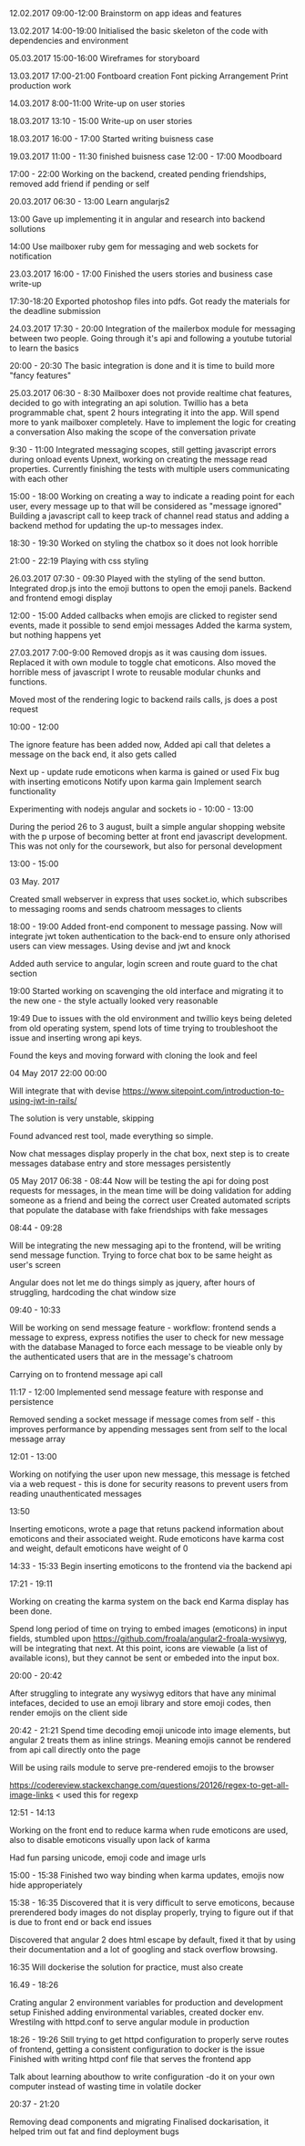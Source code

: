 12.02.2017 09:00-12:00
Brainstorm on app ideas and features

13.02.2017 14:00-19:00
Initialised the basic skeleton of the code with dependencies and environment

05.03.2017 15:00-16:00
Wireframes for storyboard

13.03.2017 17:00-21:00
Fontboard creation
Font picking
Arrangement
Print production work

14.03.2017 8:00-11:00
Write-up on user stories

18.03.2017 13:10 - 15:00
Write-up on user stories

18.03.2017
16:00 - 17:00
Started writing buisness case

19.03.2017  11:00 - 11:30
finished buisness case
12:00 - 17:00
Moodboard

17:00 - 22:00
Working on the backend, created pending friendships, removed add friend if pending or self

20.03.2017 06:30 - 13:00
Learn angularjs2

13:00
Gave up implementing it in angular and research into backend sollutions

14:00
Use mailboxer ruby gem for messaging and web sockets for notification

23.03.2017
16:00 - 17:00
Finished the users stories and business case write-up

17:30-18:20
Exported photoshop files into pdfs. Got ready the materials for the deadline submission

24.03.2017
17:30 - 20:00
Integration of the mailerbox module for messaging between two people.
Going through it's api and following a youtube tutorial to learn the basics

20:00 - 20:30
The basic integration is done and it is time to build more "fancy features"

25.03.2017
06:30 - 8:30
Mailboxer does not provide realtime chat features, decided to go with integrating an api solution.
Twillio has a beta programmable chat, spent 2 hours integrating it into the app.
Will spend more to yank mailboxer completely.
Have to implement the logic for creating a conversation
Also making the scope of the conversation private

9:30 - 11:00
Integrated messaging scopes, still getting javascript errors during onload events
Upnext, working on creating the message read properties. Currently finishing the tests with multiple users communicating with each other

15:00 - 18:00
Working on creating a way to indicate a reading point for each user, every message up to that will be considered as "message ignored"
Building a javascript call to keep track of channel read status and adding a backend method for updating the up-to messages index.

18:30 - 19:30
Worked on styling the chatbox so it does not look horrible

21:00 - 22:19
Playing with css styling

26.03.2017
07:30 - 09:30
Played with the styling of the send button.
Integrated drop.js into the emoji buttons to open the emoji panels.
Backend and frontend emogi display

12:00 - 15:00
Added callbacks when emojis are clicked to register send events, made it possible to send emjoi messages
Added the karma system, but nothing happens yet

27.03.2017
7:00-9:00
Removed dropjs as it was causing dom issues.
Replaced it with own module to toggle chat emoticons.
Also moved the horrible mess of javascript I wrote to reusable modular chunks and functions.

Moved most of the rendering logic to backend rails calls, js does a post request

10:00 - 12:00

The ignore feature has been added now,
Added api call that deletes a message on the back end, it also gets called

Next up - update rude emoticons when karma is gained or used
Fix bug with inserting emoticons
Notify upon karma gain
Implement search functionality

Experimenting with nodejs angular and sockets io - 10:00 - 13:00


 
 During the period 26 to 3 august, built a simple angular shopping website with the p  urpose of becoming better at front end javascript development. This was not only for   the coursework, but also for personal development
 
13:00 - 15:00

03 May. 2017

Created small webserver in express that uses socket.io, which subscribes to messaging rooms and sends chatroom messages to clients

18:00 - 19:00 
Added front-end component to message passing. Now will integrate jwt token authentication to the back-end to ensure only athorised users can view messages. Using devise and jwt and knock

Added auth service to angular, login screen and route guard to the chat section

19:00 
Started working on scavenging the old interface and migrating it to the new one - the style actually looked very reasonable

19:49
Due to issues with the old environment and twillio keys being deleted from old operating system, spend lots of time trying to troubleshoot the issue and inserting wrong api keys.

Found the keys and moving forward with cloning the look and feel

04 May 2017
22:00 00:00

Will integrate that with devise https://www.sitepoint.com/introduction-to-using-jwt-in-rails/

The solution is very unstable, skipping

Found advanced rest tool, made everything so simple.

Now chat messages display properly in the chat box, next step is to create messages database entry and store messages persistently

05 May 2017
06:38 - 08:44 
Now will be testing the api for doing post requests for messages, in the mean time will be doing validation for adding someone as a friend and being the correct user
Created automated scripts that populate the database with fake friendships with fake messages

08:44 - 09:28

Will be integrating the new messaging api to the frontend, will be writing send message function.
Trying to force chat box to be same height as user's screen

Angular does not let me do things simply as jquery, after hours of struggling, hardcoding the chat window size

09:40 - 10:33

Will be working on send message feature - workflow:  frontend sends a message to express, express notifies the user to check for new message with the database
Managed to force each message to be vieable only by the authenticated users that are in the message's chatroom

Carrying on to frontend message api call

11:17 - 12:00
Implemented send message feature with response and persistence

Removed sending a socket message if message comes from self - this improves performance by appending messages sent from self to the local message array

12:01 - 13:00

Working on notifying the user upon new message, this message is fetched via a web request - this is done for security reasons to prevent users from reading unauthenticated messages

13:50

Inserting emoticons, wrote a page that retuns packend information about emoticons and their associated weight. Rude emoticons have karma cost and weight, default emoticons have weight of 0

14:33 - 15:33
Begin inserting emoticons to the frontend via the backend api

17:21 - 19:11

Working on creating the karma system on the back end
Karma display has been done.

Spend long period of time on trying to embed images (emoticons) in input fields, stumbled upon https://github.com/froala/angular2-froala-wysiwyg, will be integrating that next. At this point, icons are viewable (a list of available icons), but they cannot be sent or embeded into the input box.

20:00 - 20:42

After struggling to integrate any wysiwyg editors that have any minimal intefaces, decided to use an emoji library and store emoji codes, then render emojis on the client side

20:42 - 21:21
Spend time decoding emoji unicode into image elements, but angular 2 treats them as inline strings. Meaning emojis cannot be rendered from api call directly onto the page

Will be using rails module to serve pre-rendered emojis to the browser

https://codereview.stackexchange.com/questions/20126/regex-to-get-all-image-links < used this for regexp

12:51 - 14:13

Working on the front end to reduce karma when rude emoticons are used, also to disable emoticons visually upon lack of karma

Had fun parsing unicode, emoji code and image urls

15:00 - 15:38
Finished two way binding when karma updates, emojis now hide approperiately

15:38 - 16:35
Discovered that it is very difficult to serve emoticons, because prerendered body images do not display properly, trying to figure out if that is due to front end or back end issues

Discovered that angular 2 does html escape by default, fixed it that by using their documentation and a lot of googling and stack overflow browsing.

16:35
Will dockerise the solution for practice, must also create 

16.49 - 18:26

Crating angular 2 environment variables for production and development setup
Finished adding environmental variables, created docker env. 
Wrestilng with httpd.conf to serve angular module in production

18:26 - 19:26 
Still trying to get httpd configuration to properly serve routes of frontend, getting a consistent configuration to docker is the issue
Finished with writing httpd conf file that serves the frontend app

Talk about learning abouthow to write configuration -do it on your own computer instead of wasting time in volatile docker

20:37 - 21:20

Removing dead components and migrating
Finalised dockarisation, it helped trim out fat and find deployment bugs
